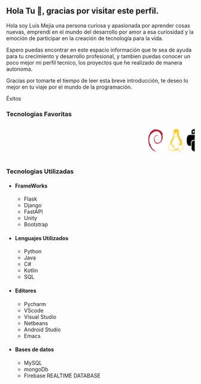 ## Hola Tu 👋, gracias por visitar este perfil.

Hola soy Luis Mejia una persona curiosa y apasionada por aprender cosas nuevas, emprendí en el mundo del desarrollo por amor a esa curiosidad y la emoción de participar en la creación de tecnología para la vida.

Espero puedas encontrar en este espacio información que te sea de ayuda para tu crecimiento y desarrollo profesional, y tambien puedas conocer un poco mejor mi perfil tecnico, los proyectos que he realizado de manera autonoma.

Gracias por tomarte el tiempo de leer esta breve introducción, te deseo lo mejor en tu viaje por el mundo de la programación.

Éxitos

### Tecnologias Favoritas

<marquee direction="left">
<p align='center'>
<img src="https://github.com/lemejiamo/lemejiamo/blob/main/icons/debian.svg" alt="debian" width="50" height="60">

<img src="https://github.com/lemejiamo/lemejiamo/blob/main/icons/linux.svg" alt="Linux" width="50" height="60">

<img src="https://github.com/lemejiamo/lemejiamo/blob/main/icons/python.svg" alt="Python" width="50" height="60">

<img src="https://github.com/lemejiamo/lemejiamo/blob/main/icons/c.svg" alt="C" width="50" height="60">

<img src="https://github.com/lemejiamo/lemejiamo/blob/main/icons/mysql.svg" alt="SQL" width="50" height="60">

<img src="https://github.com/lemejiamo/lemejiamo/blob/main/icons/docker.svg" alt="docker" width="50" height="60">

<img src="https://github.com/lemejiamo/lemejiamo/blob/main/icons/visualstudiocode.svg" alt="VSCode" width="50" height="60">

<img src="https://github.com/lemejiamo/lemejiamo/blob/main/icons/c-sharp-c-seeklogo.com.svg" alt="C#" width="50" height="60">

<img src="https://github.com/lemejiamo/lemejiamo/blob/main/icons/Telegram.svg" alt="Telegram" width="50" height="60">

<img src="https://github.com/lemejiamo/lemejiamo/blob/main/icons/bash-shell-seeklogo.com.svg" alt="Bash" width="50" height="60">
</p>
</marquee>

### Tecnologias Utilizadas

* #### FrameWorks
    * Flask
    * Django
    * FastAPI
    * Unity
    * Bootstrap

* #### Lenguajes Utilizados

    * Python
    * Java
    * C#
    * Kotlin
    * SQL

* ####  Editores

    * Pycharm
    * VScode
    * Visual Studio
    * Netbeans
    * Android Studio
    * Emacs

* #### Bases de datos
    * MySQL
    * mongoDb
    * Firebase REALTIME DATABASE


<!--
**lemejiamo/lemejiamo** is a ✨ _special_ ✨ repository because its `README.md` (this file) appears on your GitHub profile.

Here are some ideas to get you started:

- 🔭 I’m currently working on Master Price
- 🌱 I’m currently learning ...
- 👯 I’m looking to collaborate on ...
- 🤔 I’m looking for help with ...
- 💬 Ask me about ...
- 📫 How to reach me: ...
- 😄 Pronouns: ...
- ⚡ Fun fact: ...
-->


